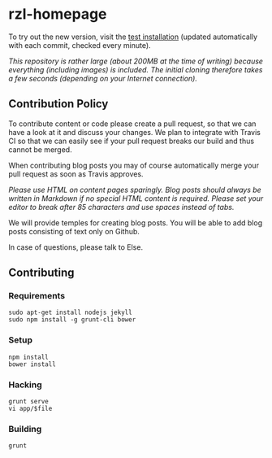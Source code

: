 # rzl-homepage

To try out the new version, visit the [test installation](https://new.raumzeitlabor.de)
(updated automatically with each commit, checked every minute).

*This repository is rather large (about 200MB at the time of writing) because
everything (including images) is included. The initial cloning therefore takes
a few seconds (depending on your Internet connection).*

## Contribution Policy

To contribute content or code please create a pull request, so that we can have a look
at it and discuss your changes. We plan to integrate with Travis CI so that we can easily
see if your pull request breaks our build and thus cannot be merged.

When contributing blog posts you may of course automatically merge your pull request as
soon as Travis approves.

*Please use HTML on content pages sparingly. Blog posts should always be written in
Markdown if no special HTML content is required. Please set your editor to break after
85 characters and use spaces instead of tabs.*

We will provide temples for creating blog posts. You will be able to add blog posts
consisting of text only on Github.

In case of questions, please talk to Else.

## Contributing

### Requirements

    sudo apt-get install nodejs jekyll
    sudo npm install -g grunt-cli bower

### Setup

    npm install
    bower install

### Hacking

    grunt serve
    vi app/$file

### Building

    grunt
